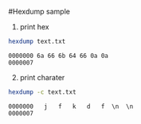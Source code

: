 #Hexdump sample

1. print hex 
```bash
hexdump text.txt
```
```
0000000 6a 66 6b 64 66 0a 0a                           
0000007
```
2. print charater
```bash
hexdump -c text.txt
```
```
0000000   j   f   k   d   f  \n  \n                                    
0000007
```